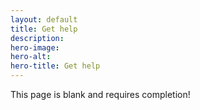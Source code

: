```yaml
---
layout: default
title: Get help
description:
hero-image:
hero-alt:
hero-title: Get help
---
```


This page is blank and requires completion!
